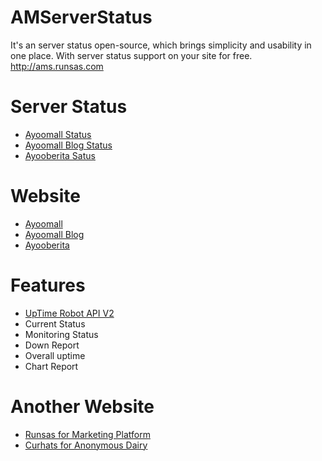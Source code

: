 # AMServerStatus

It's an server status open-source, which brings simplicity and usability in one place. With server status support on your site for free. http://ams.runsas.com
 
# Server Status
 * [Ayoomall Status](http://ams.runsas.com)
 * [Ayoomall Blog Status](http://ams.runsas.com/amblog.php)
 * [Ayooberita Satus](http://ams.runsas.com/ab.php)
 
# Website
 * [Ayoomall](https://www.ayoomall.com)
 * [Ayoomall Blog](https://blog.ayoomall.com)
 * [Ayooberita](https://www.ayooberita.com)
 
# Features
 * [UpTime Robot API V2](https://uptimerobot.com)
 * Current Status
 * Monitoring Status
 * Down Report
 * Overall uptime
 * Chart Report

# Another Website
 * [Runsas for Marketing Platform](https://runsas.com)
 * [Curhats for Anonymous Dairy](https://curhats.com)